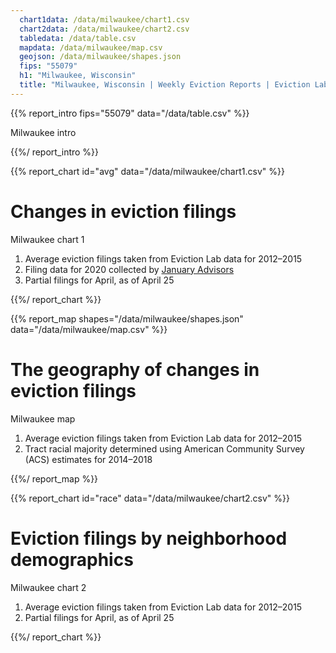 ```yaml
---
  chart1data: /data/milwaukee/chart1.csv
  chart2data: /data/milwaukee/chart2.csv
  tabledata: /data/table.csv
  mapdata: /data/milwaukee/map.csv
  geojson: /data/milwaukee/shapes.json
  fips: "55079"
  h1: "Milwaukee, Wisconsin"
  title: "Milwaukee, Wisconsin | Weekly Eviction Reports | Eviction Lab"
---
```


{{% report_intro fips="55079" data="/data/table.csv" %}}

Milwaukee intro

{{%/ report_intro %}}

{{% report_chart id="avg" data="/data/milwaukee/chart1.csv" %}}

# Changes in eviction filings

Milwaukee chart 1

  1. Average eviction filings taken from Eviction Lab data for 2012–2015  
  2. Filing data for 2020 collected by [January Advisors](https://www.januaryadvisors.com/)
  3. Partial filings for April, as of April 25

{{%/ report_chart %}}

{{% report_map 
      shapes="/data/milwaukee/shapes.json" 
      data="/data/milwaukee/map.csv"  %}}

# The geography of changes in eviction filings

Milwaukee map

  1. Average eviction filings taken from Eviction Lab data for 2012–2015
  2. Tract racial majority determined using American Community Survey (ACS) estimates for 2014–2018

{{%/ report_map %}}

{{% report_chart id="race" data="/data/milwaukee/chart2.csv" %}}

# Eviction filings by neighborhood demographics

Milwaukee chart 2

  1. Average eviction filings taken from Eviction Lab data for 2012–2015
  2. Partial filings for April, as of April 25

{{%/ report_chart %}}
